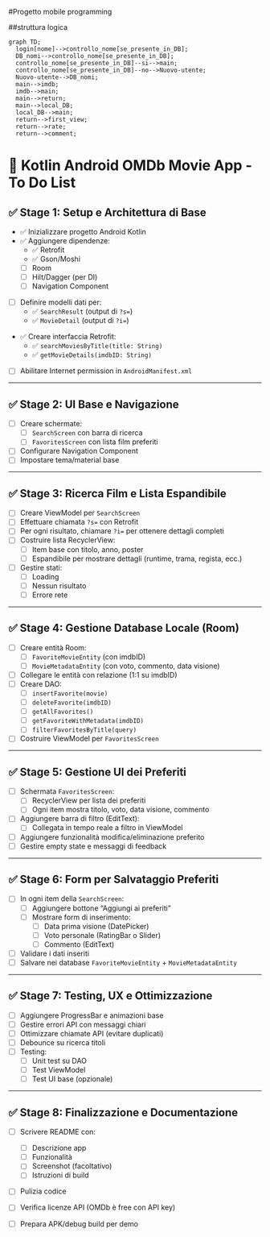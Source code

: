 #Progetto mobile programming

##struttura logica
```mermaid
graph TD;
  login[nome]-->controllo_nome[se_presente_in_DB];
  DB_nomi-->controllo_nome[se_presente_in_DB];
  controllo_nome[se_presente_in_DB]--si-->main;
  controllo_nome[se_presente_in_DB]--no-->Nuovo-utente;
  Nuovo-utente-->DB_nomi;
  main-->imdb;
  imdb-->main;
  main-->return;
  main-->local_DB;
  local_DB-->main;
  return-->first_view;
  return-->rate;
  return-->comment;
```


# 🎯 Kotlin Android OMDb Movie App - To Do List

## ✅ Stage 1: Setup e Architettura di Base
- ✅ Inizializzare progetto Android Kotlin
- ✅ Aggiungere dipendenze:
  - ✅ Retrofit
  - ✅ Gson/Moshi
  - [ ] Room
  - [ ] Hilt/Dagger (per DI)
  - [ ] Navigation Component
- [ ] Definire modelli dati per:
  - ✅ `SearchResult` (output di `?s=`)
  - ✅ `MovieDetail` (output di `?i=`)
- ✅ Creare interfaccia Retrofit:
  - ✅ `searchMoviesByTitle(title: String)`
  - ✅ `getMovieDetails(imdbID: String)`
- [ ] Abilitare Internet permission in `AndroidManifest.xml`

---

## ✅ Stage 2: UI Base e Navigazione
- [ ] Creare schermate:
  - [ ] `SearchScreen` con barra di ricerca
  - [ ] `FavoritesScreen` con lista film preferiti
- [ ] Configurare Navigation Component
- [ ] Impostare tema/material base

---

## ✅ Stage 3: Ricerca Film e Lista Espandibile
- [ ] Creare ViewModel per `SearchScreen`
- [ ] Effettuare chiamata `?s=` con Retrofit
- [ ] Per ogni risultato, chiamare `?i=` per ottenere dettagli completi
- [ ] Costruire lista RecyclerView:
  - [ ] Item base con titolo, anno, poster
  - [ ] Espandibile per mostrare dettagli (runtime, trama, regista, ecc.)
- [ ] Gestire stati:
  - [ ] Loading
  - [ ] Nessun risultato
  - [ ] Errore rete

---

## ✅ Stage 4: Gestione Database Locale (Room)
- [ ] Creare entità Room:
  - [ ] `FavoriteMovieEntity` (con imdbID)
  - [ ] `MovieMetadataEntity` (con voto, commento, data visione)
- [ ] Collegare le entità con relazione (1:1 su imdbID)
- [ ] Creare DAO:
  - [ ] `insertFavorite(movie)`
  - [ ] `deleteFavorite(imdbID)`
  - [ ] `getAllFavorites()`
  - [ ] `getFavoriteWithMetadata(imdbID)`
  - [ ] `filterFavoritesByTitle(query)`
- [ ] Costruire ViewModel per `FavoritesScreen`

---

## ✅ Stage 5: Gestione UI dei Preferiti
- [ ] Schermata `FavoritesScreen`:
  - [ ] RecyclerView per lista dei preferiti
  - [ ] Ogni item mostra titolo, voto, data visione, commento
- [ ] Aggiungere barra di filtro (EditText):
  - [ ] Collegata in tempo reale a filtro in ViewModel
- [ ] Aggiungere funzionalità modifica/eliminazione preferito
- [ ] Gestire empty state e messaggi di feedback

---

## ✅ Stage 6: Form per Salvataggio Preferiti
- [ ] In ogni item della `SearchScreen`:
  - [ ] Aggiungere bottone “Aggiungi ai preferiti”
  - [ ] Mostrare form di inserimento:
    - [ ] Data prima visione (DatePicker)
    - [ ] Voto personale (RatingBar o Slider)
    - [ ] Commento (EditText)
- [ ] Validare i dati inseriti
- [ ] Salvare nei database `FavoriteMovieEntity` + `MovieMetadataEntity`

---

## ✅ Stage 7: Testing, UX e Ottimizzazione
- [ ] Aggiungere ProgressBar e animazioni base
- [ ] Gestire errori API con messaggi chiari
- [ ] Ottimizzare chiamate API (evitare duplicati)
- [ ] Debounce su ricerca titoli
- [ ] Testing:
  - [ ] Unit test su DAO
  - [ ] Test ViewModel
  - [ ] Test UI base (opzionale)

---

## ✅ Stage 8: Finalizzazione e Documentazione
- [ ] Scrivere README con:
  - [ ] Descrizione app
  - [ ] Funzionalità
  - [ ] Screenshot (facoltativo)
  - [ ] Istruzioni di build
- [ ] Pulizia codice
- [ ] Verifica licenze API (OMDb è free con API key)
- [ ] Prepara APK/debug build per demo


